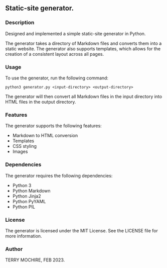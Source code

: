 ## Static-site generator.

### Description

Designed and implemented a simple static-site generator in Python.

The generator takes a directory of Markdown files and converts them into a static website. 
The generator also supports templates, which allows for the creation of a consistent layout across all pages.


### Usage

To use the generator, run the following command:

    python3 generator.py <input-directory> <output-directory>

The generator will then convert all Markdown files in the input directory into HTML files in the output directory.

### Features

The generator supports the following features:

* Markdown to HTML conversion
* Templates
* CSS styling
* Images


### Dependencies

The generator requires the following dependencies:

* Python 3
* Python Markdown
* Python Jinja2
* Python PyYAML
* Python PIL


### License

The generator is licensed under the MIT License. See the LICENSE file for more information.

### Author
TERRY MOCHIRE, FEB 2023.